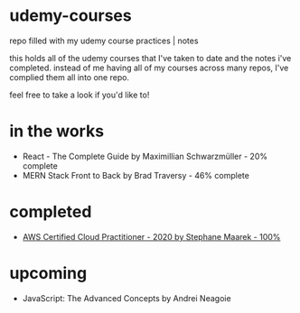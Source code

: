# udemy-courses
repo filled with my udemy course practices | notes

this holds all of the udemy courses that I've taken to date and the notes i've completed. instead of me having all of my courses across many repos, I've complied them all into one repo. 

feel free to take a look if you'd like to!

# in the works
- React - The Complete Guide by Maximillian Schwarzmüller - 20% complete
- MERN Stack Front to Back by Brad Traversy - 46% complete

# completed
- [AWS Certified Cloud Practitioner - 2020 by Stephane Maarek - 100%](https://udemy-certificate.s3.amazonaws.com/pdf/UC-3d246d5f-724f-4bcb-88cb-fb8bf4701e57.pdf) 

# upcoming 
- JavaScript: The Advanced Concepts by Andrei Neagoie

